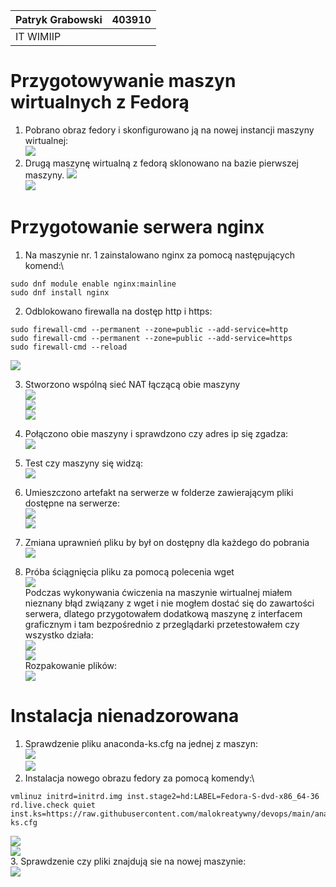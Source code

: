 |Patryk Grabowski|403910|
| :- | :- |
|IT WIMIIP|
#
# Przygotowywanie maszyn wirtualnych z Fedorą
1. Pobrano obraz fedory i skonfigurowano ją na nowej instancji maszyny wirtualnej:\
![](Screenshot_1.png)  
2. Drugą maszynę wirtualną z fedorą sklonowano na bazie pierwszej maszyny.
![](Screenshot_2.png)  
![](Screenshot_3.png)  
  
# Przygotowanie serwera nginx
1. Na maszynie nr. 1 zainstalowano nginx za pomocą następujących komend:\
```
sudo dnf module enable nginx:mainline
sudo dnf install nginx
```  
2. Odblokowano firewalla na dostęp http i https:
```
sudo firewall-cmd --permanent --zone=public --add-service=http
sudo firewall-cmd --permanent --zone=public --add-service=https
sudo firewall-cmd --reload
```  
![](Screenshot_4.png)  

3. Stworzono wspólną sieć NAT łączącą obie maszyny\
![](Screenshot_5.png)  
![](Screenshot_6.png)  
![](Screenshot_7.png)  

4. Połączono obie maszyny i sprawdzono czy adres ip się zgadza:\
![](Screenshot_8.png)  
5. Test czy maszyny się widzą:\
![](Screenshot_9.png)  
6. Umieszczono artefakt na serwerze w folderze zawierającym pliki dostępne na serwerze:\
![](Screenshot_10.png)  
![](Screenshot_11.png)  
7. Zmiana uprawnień pliku by był on dostępny dla każdego do pobrania\
![](Screenshot_12.png)  
8. Próba ściągnięcia pliku za pomocą polecenia wget\
![](Screenshot_13.png)  
Podczas wykonywania ćwiczenia na maszynie wirtualnej miałem nieznany błąd związany z wget i nie mogłem dostać się do zawartości serwera, dlatego przygotowałem dodatkową maszynę z interfacem graficznym i tam bezpośrednio z przeglądarki przetestowałem czy wszystko działa:\
![](Screenshot_15.png)  
![](Screenshot_16.png)  
Rozpakowanie plików:\
![](Screenshot_17.png)  

# Instalacja nienadzorowana
1. Sprawdzenie pliku anaconda-ks.cfg na jednej z maszyn:\
![](Screenshot_18.png)  
![](Screenshot_19.png)  
2. Instalacja nowego obrazu fedory za pomocą komendy:\
```
vmlinuz initrd=initrd.img inst.stage2=hd:LABEL=Fedora-S-dvd-x86_64-36 rd.live.check quiet inst.ks=https://raw.githubusercontent.com/malokreatywny/devops/main/anakonda-ks.cfg
```
![](Screenshot_20.png)  
![](Screenshot_21.png)  
3. Sprawdzenie czy pliki znajdują sie na nowej maszynie:\
![](Screenshot_22.png)  